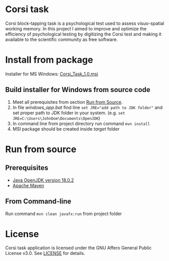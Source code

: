 # Corsi task
Corsi block-tapping task is a psychological test used to assess visuo-spatial working memory. In this project I aimed to improve and optimize the efficiency of psychological testing by digitizing the Corsi test and making it available to the scientific community as free software. 
# Install from package
Installer for MS Windows: [Corsi_Task_1.0.msi]()

## Build installer for Windows from source code
1. Meet all prerequisites from section [Run from Source](#prerequisites).
2. In file _windows_app.bat_ find line `set JRE="add path to JDK folder"` and set proper path to JDK folder in your system. (e.g. `set JRE=C:\Users\JohnDoe\Documents\OpenJDK`) 
3. In command line from project directory run command `mvn install`
4. MSI package should be created inside _target_ folder

# Run from source
## Prerequisites
- [Java OpenJDK version 18.0.2](https://jdk.java.net/archive/)
- [Apache Maven](https://maven.apache.org/)
## From Command-line
Run command `mvn clean javafx:run` from project folder

# License
Corsi task application is licensed under the GNU Affero General Public License v3.0. 
See [LICENSE](https://github.com/MichaelaGuth/corsi-task/blob/master/LICENSE) for details.
